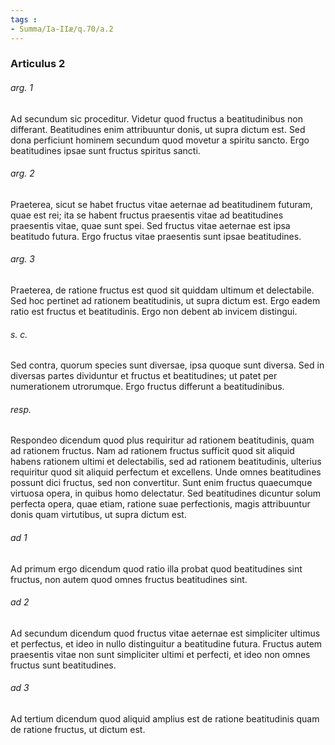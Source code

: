 ```yaml
---
tags : 
- Summa/Ia-IIæ/q.70/a.2
---
```


### Articulus 2

###### arg. 1
Ad secundum sic proceditur. Videtur quod fructus a beatitudinibus non differant. Beatitudines enim attribuuntur donis, ut supra dictum est. Sed dona perficiunt hominem secundum quod movetur a spiritu sancto. Ergo beatitudines ipsae sunt fructus spiritus sancti.

###### arg. 2
Praeterea, sicut se habet fructus vitae aeternae ad beatitudinem futuram, quae est rei; ita se habent fructus praesentis vitae ad beatitudines praesentis vitae, quae sunt spei. Sed fructus vitae aeternae est ipsa beatitudo futura. Ergo fructus vitae praesentis sunt ipsae beatitudines.

###### arg. 3
Praeterea, de ratione fructus est quod sit quiddam ultimum et delectabile. Sed hoc pertinet ad rationem beatitudinis, ut supra dictum est. Ergo eadem ratio est fructus et beatitudinis. Ergo non debent ab invicem distingui.

###### s. c.
Sed contra, quorum species sunt diversae, ipsa quoque sunt diversa. Sed in diversas partes dividuntur et fructus et beatitudines; ut patet per numerationem utrorumque. Ergo fructus differunt a beatitudinibus.

###### resp.
Respondeo dicendum quod plus requiritur ad rationem beatitudinis, quam ad rationem fructus. Nam ad rationem fructus sufficit quod sit aliquid habens rationem ultimi et delectabilis, sed ad rationem beatitudinis, ulterius requiritur quod sit aliquid perfectum et excellens. Unde omnes beatitudines possunt dici fructus, sed non convertitur. Sunt enim fructus quaecumque virtuosa opera, in quibus homo delectatur. Sed beatitudines dicuntur solum perfecta opera, quae etiam, ratione suae perfectionis, magis attribuuntur donis quam virtutibus, ut supra dictum est.

###### ad 1
Ad primum ergo dicendum quod ratio illa probat quod beatitudines sint fructus, non autem quod omnes fructus beatitudines sint.

###### ad 2
Ad secundum dicendum quod fructus vitae aeternae est simpliciter ultimus et perfectus, et ideo in nullo distinguitur a beatitudine futura. Fructus autem praesentis vitae non sunt simpliciter ultimi et perfecti, et ideo non omnes fructus sunt beatitudines.

###### ad 3
Ad tertium dicendum quod aliquid amplius est de ratione beatitudinis quam de ratione fructus, ut dictum est.


